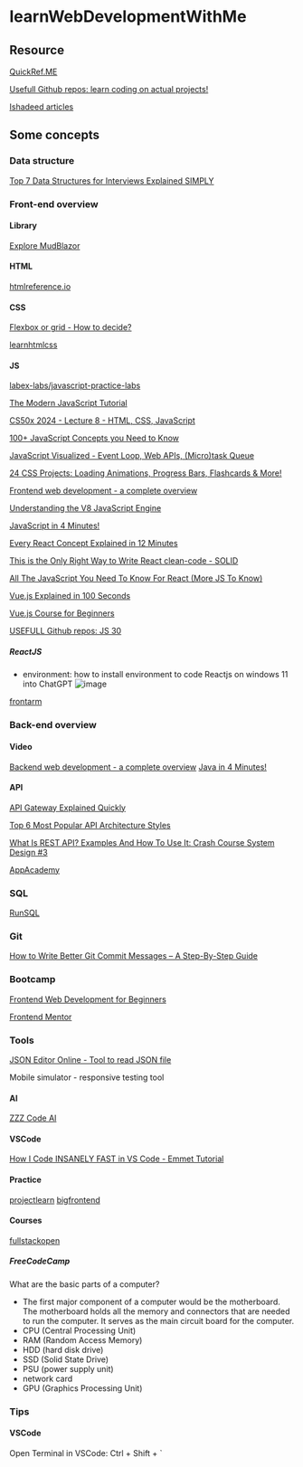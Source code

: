 # learnWebDevelopmentWithMe
## Resource
[QuickRef.ME](https://quickref.me/)

[Usefull Github repos: learn coding on actual projects!](https://www.youtube.com/shorts/0fffolCPa8A)

[Ishadeed articles](https://ishadeed.com/articles/)

## Some concepts
### Data structure
[Top 7 Data Structures for Interviews Explained SIMPLY](https://www.youtube.com/watch?v=cQWr9DFE1ww)

### Front-end overview

#### Library

[Explore  MudBlazor](https://mudblazor.com/docs/overview)

#### HTML
[htmlreference.io](https://htmlreference.io/)

#### CSS
[Flexbox or grid - How to decide?](https://www.youtube.com/watch?v=3elGSZSWTbM)

[learnhtmlcss](https://learnhtmlcss.online/app.html)

#### JS

[labex-labs/javascript-practice-labs](https://github.com/labex-labs/javascript-practice-labs)

[The Modern JavaScript Tutorial](https://javascript.info/)

[CS50x 2024 - Lecture 8 - HTML, CSS, JavaScript](https://www.youtube.com/watch?v=ciz2UaifaNM)

[100+ JavaScript Concepts you Need to Know](https://www.youtube.com/watch?v=lkIFF4maKMU&t=198s)

[JavaScript Visualized - Event Loop, Web APIs, (Micro)task Queue](https://www.youtube.com/watch?v=eiC58R16hb8)

[24 CSS Projects: Loading Animations, Progress Bars, Flashcards & More!](https://www.youtube.com/watch?v=TzuWIHGFKCQ)

[Frontend web development - a complete overview](https://www.youtube.com/watch?v=WG5ikvJ2TKA)

[Understanding the V8 JavaScript Engine](https://www.youtube.com/watch?v=xckH5s3UuX4)

[JavaScript in 4 Minutes!](https://www.youtube.com/watch?v=_UHFEwKgudU)

[Every React Concept Explained in 12 Minutes](https://www.youtube.com/watch?v=wIyHSOugGGw)

[This is the Only Right Way to Write React clean-code - SOLID](https://www.youtube.com/watch?v=MSq_DCRxOxw)

[All The JavaScript You Need To Know For React (More JS To Know)](https://www.youtube.com/watch?v=ACaT1Gfhe6I)

[Vue.js Explained in 100 Seconds](https://www.youtube.com/watch?v=nhBVL41-_Cw)

[Vue.js Course for Beginners](https://www.youtube.com/watch?v=FXpIoQ_rT_c&t=253s)

[USEFULL Github repos: JS 30](https://www.youtube.com/shorts/8Jn3Z8JQ_Mg)

##### ReactJS
- environment: how to install environment to code Reactjs on windows 11 into ChatGPT
  ![image](https://github.com/user-attachments/assets/f2434a94-50cd-4880-ba47-fc496cbef4f3)

[frontarm](https://frontarm.com/courses/react-fundamentals/)

### Back-end overview
#### Video
[Backend web development - a complete overview](https://www.youtube.com/watch?v=XBu54nfzxAQ)
[Java in 4 Minutes!](https://www.youtube.com/watch?v=Q3CQ72tBdME)

#### API
[API Gateway Explained Quickly](https://www.youtube.com/watch?v=WjCRRDKAduA&t=12s)

[Top 6 Most Popular API Architecture Styles](https://www.youtube.com/watch?v=4vLxWqE94l4)

[What Is REST API? Examples And How To Use It: Crash Course System Design #3](https://www.youtube.com/watch?v=-mN3VyJuCjM)

[AppAcademy](https://www.appacademy.io/course/app-academy-open)

### SQL

[RunSQL](https://runsql.com/)

### Git

[How to Write Better Git Commit Messages – A Step-By-Step Guide](https://www.freecodecamp.org/news/how-to-write-better-git-commit-messages/)

### Bootcamp

[Frontend Web Development for Beginners](https://www.fullstackfoundations.com/courses/frontend-web-development-for-beginners)

[Frontend Mentor](https://www.frontendmentor.io/learning-paths)

### Tools

[JSON Editor Online - Tool to read JSON file](https://jsoneditoronline.org/)

Mobile simulator - responsive testing tool

#### AI

[ZZZ Code AI](https://zzzcode.ai/)

#### VSCode

[How I Code INSANELY FAST in VS Code - Emmet Tutorial](https://www.youtube.com/watch?v=F_0rS5DDi3M)

#### Practice
[projectlearn](https://projectlearn.io/)
[bigfrontend](https://bigfrontend.dev/problem)

#### Courses
[fullstackopen](https://fullstackopen.com/en/)

##### FreeCodeCamp

What are the basic parts of a computer?
- The first major component of a computer would be the motherboard. The motherboard holds all the memory and connectors that are needed to run the computer. It serves as the main circuit board for the computer.
- CPU (Central Processing Unit)
- RAM (Random Access Memory)
- HDD (hard disk drive)
- SSD (Solid State Drive)
- PSU (power supply unit)
- network card
- GPU (Graphics Processing Unit)

### Tips
#### VSCode

Open Terminal in VSCode: Ctrl + Shift + `

